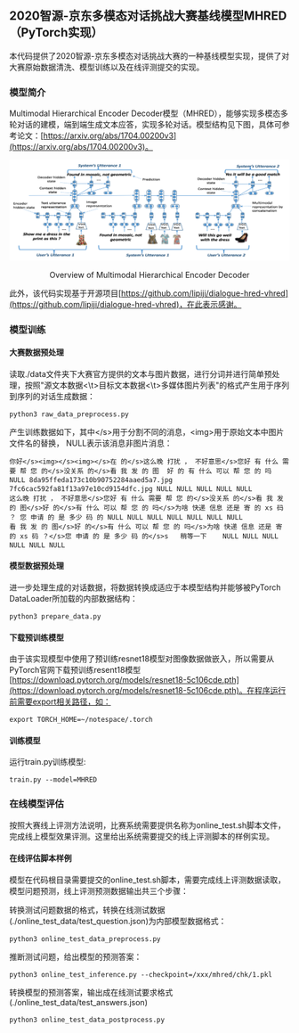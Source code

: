 ## 2020智源-京东多模态对话挑战大赛基线模型MHRED （PyTorch实现）

本代码提供了2020智源-京东多模态对话挑战大赛的一种基线模型实现，提供了对大赛原始数据清洗、模型训练以及在线评测提交的实现。

### 模型简介
Multimodal Hierarchical Encoder Decoder模型（MHRED），能够实现多模态多轮对话的建模，端到端生成文本应答，实现多轮对话。模型结构见下图，具体可参考论文：[https://arxiv.org/abs/1704.00200v3](https://arxiv.org/abs/1704.00200v3)。

![./icons/1.png](./icons/1.png)
<p align="center">
Overview of Multimodal Hierarchical Encoder Decoder
</p>

此外，该代码实现基于开源项目[https://github.com/lipiji/dialogue-hred-vhred](https://github.com/lipiji/dialogue-hred-vhred)，在此表示感谢。

### 模型训练

#### 大赛数据预处理
读取./data文件夹下大赛官方提供的文本与图片数据，进行分词并进行简单预处理，按照"源文本数据<\t>目标文本数据<\t>多媒体图片列表"的格式产生用于序列到序列的对话生成数据：

    python3 raw_data_preprocess.py
产生训练数据如下，其中\</s\>用于分割不同的消息，\<img\>用于原始文本中图片文件名的替换， NULL表示该消息非图片消息：

    你好</s><img></s><img></s>在 的</s>这么晚 打扰 ， 不好意思</s>您好 有 什么 需要 帮 您 的</s>没关系 的</s>看 我 发 的 图	好 的 有 什么 可以 帮 您 的 吗	NULL 8da95ffeda173c10b90752284aaed5a7.jpg 7fc6cac592fa81f13a97e10cd9154dfc.jpg NULL NULL NULL NULL NULL
    这么晚 打扰 ， 不好意思</s>您好 有 什么 需要 帮 您 的</s>没关系 的</s>看 我 发 的 图</s>好 的</s>有 什么 可以 帮 您 的 吗</s>为啥 快递 信息 还是 寄 的 xs 码 ？	您 申请 的 是 多少 码 的	NULL NULL NULL NULL NULL NULL NULL
    看 我 发 的 图</s>好 的</s>有 什么 可以 帮 您 的 吗</s>为啥 快递 信息 还是 寄 的 xs 码 ？</s>您 申请 的 是 多少 码 的</s>s	稍等一下	NULL NULL NULL NULL NULL NULL


#### 模型数据预处理
进一步处理生成的对话数据，将数据转换成适应于本模型结构并能够被PyTorch DataLoader所加载的内部数据结构：  

    python3 prepare_data.py

#### 下载预训练模型  
由于该实现模型中使用了预训练resnet18模型对图像数据做嵌入，所以需要从PyTorch官网下载预训练resent18模型[https://download.pytorch.org/models/resnet18-5c106cde.pth](https://download.pytorch.org/models/resnet18-5c106cde.pth)。在程序运行前需要export相关路径，如：

    export TORCH_HOME=~/notespace/.torch

#### 训练模型  
  运行train.py训练模型:

    train.py --model=MHRED


### 在线模型评估  

按照大赛线上评测方法说明，比赛系统需要提供名称为online_test.sh脚本文件，完成线上模型效果评测。这里给出系统需要提交的线上评测脚本的样例实现。

#### 在线评估脚本样例  

模型在代码根目录需要提交的online_test.sh脚本，需要完成线上评测数据读取，模型问题预测，线上评测预测数据输出共三个步骤：  

  转换测试问题数据的格式，转换在线测试数据(./online_test_data/test_question.json)为内部模型数据格式：  

    python3 online_test_data_preprocess.py
  
  推断测试问题，给出模型的预测答案：  

    python3 online_test_inference.py --checkpoint=/xxx/mhred/chk/1.pkl

  转换模型的预测答案，输出成在线测试要求格式(./online_test_data/test_answers.json)  

    python3 online_test_data_postprocess.py
  

